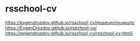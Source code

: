 # rsschool-cv
https://evgendrozdov.github.io/rsschool-cv/museum/museum/
https://EvgenDrozdov.github.io/rsschool-cv/
https://evgendrozdov.github.io/rsschool-cv/rsschool-cv-html/

